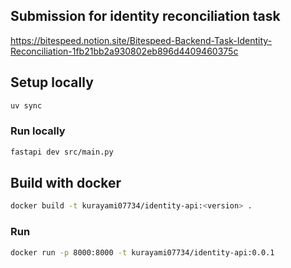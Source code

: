 ## Submission for identity reconciliation task

https://bitespeed.notion.site/Bitespeed-Backend-Task-Identity-Reconciliation-1fb21bb2a930802eb896d4409460375c


## Setup locally

```bash
uv sync
```

### Run locally

```bash
fastapi dev src/main.py
```

## Build with docker

```bash
docker build -t kurayami07734/identity-api:<version> .
```

### Run

```bash
docker run -p 8000:8000 -t kurayami07734/identity-api:0.0.1
```

